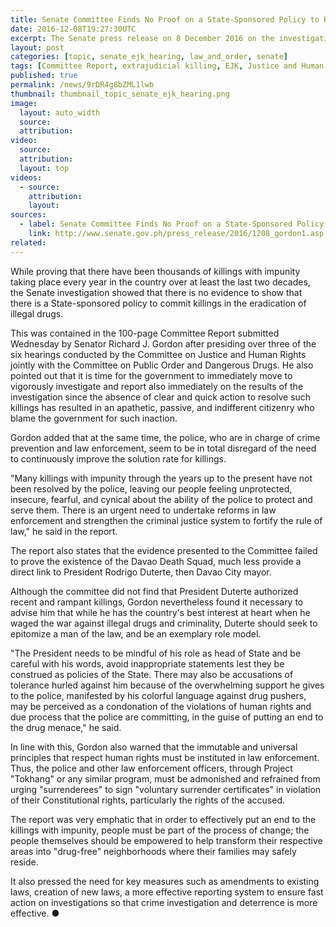 ```yaml
---
title: Senate Committee Finds No Proof on a State-Sponsored Policy to Kill
date: 2016-12-08T19:27:30UTC
excerpt: The Senate press release on 8 December 2016 on the investigation in aid of legislation of the recent extrajudicial killings and summary executions of suspected criminals after several joint committee hearings.
layout: post
categories: [topic, senate_ejk_hearing, law_and_order, senate]
tags: [Committee Report, extrajudicial killing, EJK, Justice and Human Rights Committee, Senate]
published: true
permalink: /news/9rDR4g8bZML1lwb
thumbnail: thumbnail_topic_senate_ejk_hearing.png
image:
  layout: auto_width
  source: 
  attribution: 
video:
  source: 
  attribution: 
  layout: top
videos:
  - source: 
    attribution: 
    layout: 
sources:
  - label: Senate Committee Finds No Proof on a State-Sponsored Policy to Kill (Senate of the Republic of the Philippines)
    link: http://www.senate.gov.ph/press_release/2016/1208_gordon1.asp
related:
---
```


While proving that there have been thousands of killings with impunity taking place every year in the country over at least the last two decades, the Senate investigation showed that there is no evidence to show that there is a State-sponsored policy to commit killings in the eradication of illegal drugs.

This was contained in the 100-page Committee Report submitted Wednesday by Senator Richard J. Gordon after presiding over three of the six hearings conducted by the Committee on Justice and Human Rights jointly with the Committee on Public Order and Dangerous Drugs. He also pointed out that it is time for the government to immediately move to vigorously investigate and report also immediately on the results of the investigation since the absence of clear and quick action to resolve such killings has resulted in an apathetic, passive, and indifferent citizenry who blame the government for such inaction.

Gordon added that at the same time, the police, who are in charge of crime prevention and law enforcement, seem to be in total disregard of the need to continuously improve the solution rate for killings.

"Many killings with impunity through the years up to the present have not been resolved by the police, leaving our people feeling unprotected, insecure, fearful, and cynical about the ability of the police to protect and serve them. There is an urgent need to undertake reforms in law enforcement and strengthen the criminal justice system to fortify the rule of law," he said in the report.

The report also states that the evidence presented to the Committee failed to prove the existence of the Davao Death Squad, much less provide a direct link to President Rodrigo Duterte, then Davao City mayor.

Although the committee did not find that President Duterte authorized recent and rampant killings, Gordon nevertheless found it necessary to advise him that while he has the country's best interest at heart when he waged the war against illegal drugs and criminality, Duterte should seek to epitomize a man of the law, and be an exemplary role model.

"The President needs to be mindful of his role as head of State and be careful with his words, avoid inappropriate statements lest they be construed as policies of the State. There may also be accusations of tolerance hurled against him because of the overwhelming support he gives to the police, manifested by his colorful language against drug pushers, may be perceived as a condonation of the violations of human rights and due process that the police are committing, in the guise of putting an end to the drug menace," he said.

In line with this, Gordon also warned that the immutable and universal principles that respect human rights must be instituted in law enforcement. Thus, the police and other law enforcement officers, through Project "Tokhang" or any similar program, must be admonished and refrained from urging "surrenderees" to sign "voluntary surrender certificates" in violation of their Constitutional rights, particularly the rights of the accused.

The report was very emphatic that in order to effectively put an end to the killings with impunity, people must be part of the process of change; the people themselves should be empowered to help transform their respective areas into "drug-free" neighborhoods where their families may safely reside.

It also pressed the need for key measures such as amendments to existing laws, creation of new laws, a more effective reporting system to ensure fast action on investigations so that crime investigation and deterrence is more effective.
&#x25cf;
